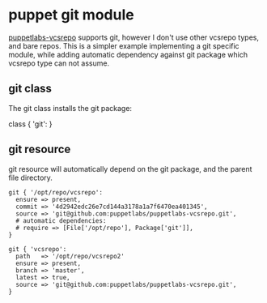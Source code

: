 # puppet git module

[puppetlabs-vcsrepo](https://github.com/puppetlabs/puppetlabs-vcsrepo) supports git, however I don't use other vcsrepo types, and bare repos. This is a simpler example implementing a git specific module, while adding automatic dependency against git package which vcsrepo type can not assume.

## git class

The git class installs the git package:

class { 'git': }

## git resource

git resource will automatically depend on the git package, and the parent file directory.

    git { '/opt/repo/vcsrepo':
      ensure => present,
      commit => '4d2942edc26e7cd144a3178a1a7f6470ea401345',
      source => 'git@github.com:puppetlabs/puppetlabs-vcsrepo.git',
      # automatic dependencies:
      # require => [File['/opt/repo'], Package['git']],
    }
    
    git { 'vcsrepo':
      path   => '/opt/repo/vcsrepo2'
      ensure => present,
      branch => 'master',
      latest => true,
      source => 'git@github.com:puppetlabs/puppetlabs-vcsrepo.git',
    }
